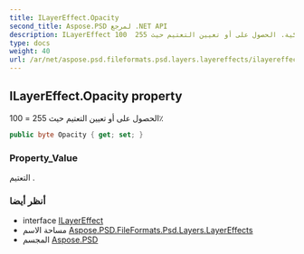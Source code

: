 ```yaml
---
title: ILayerEffect.Opacity
second_title: Aspose.PSD لمرجع .NET API
description: ILayerEffect ملكية. الحصول على أو تعيين التعتيم حيث 255  100
type: docs
weight: 40
url: /ar/net/aspose.psd.fileformats.psd.layers.layereffects/ilayereffect/opacity/
---
```

## ILayerEffect.Opacity property

الحصول على أو تعيين التعتيم حيث 255 = 100٪

```csharp
public byte Opacity { get; set; }
```

### Property_Value

التعتيم .

### أنظر أيضا

* interface [ILayerEffect](../)
* مساحة الاسم [Aspose.PSD.FileFormats.Psd.Layers.LayerEffects](../../ilayereffect/)
* المجسم [Aspose.PSD](../../../)


